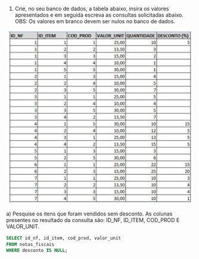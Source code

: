
1. Crie, no seu banco de dados, a tabela abaixo, insira os valores apresentados e em
seguida escreva as consultas solicitadas abaixo.
OBS: Os valores em branco devem ser nulos no banco de dados.

<img src=lista.png>

a) Pesquise os itens que foram vendidos sem desconto. As colunas presentes no resultado
da consulta são: ID_NF, ID_ITEM, COD_PROD E VALOR_UNIT.

~~~~ sql
SELECT id_nf, id_item, cod_prod, valor_unit
FROM notas_fiscais
WHERE desconto IS NULL;
~~~~ 